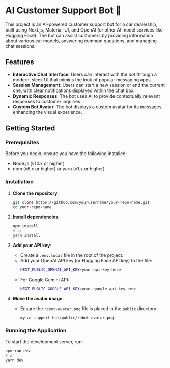 # AI Customer Support Bot 🤖

This project is an AI-powered customer support bot for a car dealership, built using Next.js, Material-UI, and OpenAI (or other AI model services like Hugging Face). The bot can assist customers by providing information about various car models, answering common questions, and managing chat sessions.

## Features

- **Interactive Chat Interface**: Users can interact with the bot through a modern, sleek UI that mimics the look of popular messaging apps.
- **Session Management**: Users can start a new session or end the current one, with clear notifications displayed within the chat box.
- **Dynamic Responses**: The bot uses AI to provide contextually relevant responses to customer inquiries.
- **Custom Bot Avatar**: The bot displays a custom avatar for its messages, enhancing the visual experience.

## Getting Started

### Prerequisites

Before you begin, ensure you have the following installed:

- Node.js (v14.x or higher)
- npm (v6.x or higher) or yarn (v1.x or higher)

### Installation

1. **Clone the repository**:
    ```bash
    git clone https://github.com/yourusername/your-repo-name.git
    cd your-repo-name
    ```

2. **Install dependencies**:
    ```bash
    npm install
    # or
    yarn install
    ```

3. **Add your API key**:
    - Create a `.env.local` file in the root of the project.
    - Add your OpenAI API key (or Hugging Face API key) to the file:
      ```bash
      NEXT_PUBLIC_OPENAI_API_KEY=your-api-key-here
      ```
    - For Google Gemini API:
      ```bash
      NEXT_PUBLIC_GOOGLE_API_KEY=your-google-api-key-here
      ```

4. **Move the avatar image**:
    - Ensure the `robot-avatar.png` file is placed in the `public` directory:
      ```
      my-ai-support-bot/public/robot-avatar.png
      ```

### Running the Application

To start the development server, run:

```bash
npm run dev
# or
yarn dev
